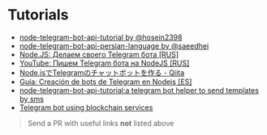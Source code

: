 # Tutorials

* [node-telegram-bot-api-tutorial by @hosein2398](https://github.com/hosein2398/node-telegram-bot-api-tutorial)
* [node-telegram-bot-api-persian-language by @saeedhei](https://github.com/saeedhei/node-telegram-bot-api-persian-language)
* [Node.JS: Делаем своего Telegram бота [RUS]](https://archakov.im/post/telegram-bot-on-nodejs.html)
* [YouTube: Пишем Telegram бота на NodeJS [RUS]](https://www.youtube.com/watch?v=RS1nmDMf69U&list=PL6AOr-PZtK-mM2QC1ixyfa5CtJZGK61aN)
* [Node.jsでTelegramのチャットボットを作る - Qiita](https://qiita.com/neetshin/items/0e2f6fa3ade41adb77bc)
* [Guía: Creación de bots de Telegram en Nodejs [ES]](https://tecnonucleous.com/creacion-de-bots-de-telegram-en-nodejs/)
* [node-telegram-bot-api-tutorial:a telegram bot helper to send templates by sms](https://github.com/vito2005/chatManagerTelegramBot)
* [Telegram bot using blockchain services](https://ilanolkies.com/post/Telegram-bot-using-blockchain-services)

> Send a PR with useful links **not** listed above
